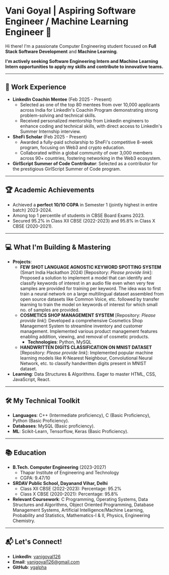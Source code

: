 # Vani Goyal | Aspiring Software Engineer / Machine Learning Engineer 👋

Hi there! I'm a passionate Computer Engineering student focused on **Full Stack Software Development** and **Machine Learning**.

**I'm actively seeking Software Engineering Intern and Machine Learning Intern opportunities to apply my skills and contribute to innovative teams.**

---

## 💼 Work Experience

* **LinkedIn Coachin Mentee** (Feb 2025 - Present)
    * Selected as one of the top 80 mentees from over 10,000 applicants across India for LinkedIn's Coachin Program demonstrating strong problem-solving and technical skills.
    * Received personalized mentorship from Linkedin engineers to enhance coding and technical skills, with direct access to LinkedIn's Summer Internship interview.
* **SheFi Scholar** (Feb 2025 - Present)
    * Awarded a fully-paid scholarship to SheFi's competitive 8-week program, focusing on Web3 and crypto education.
    * Collaborated within a global community of over 3,000 members across 90+ countries, fostering networking in the Web3 ecosystem.
* **GirlScript Summer of Code Contributor**: Selected as a contributor for the prestigious GirlScript Summer of Code program.

---

## 🏆 Academic Achievements

* Achieved a **perfect 10/10 CGPA** in Semester 1 (jointly highest in entire batch) 2023-2024.
* Among top 1 percentile of students in CBSE Board Exams 2023.
* Secured 95.2% in Class XII CBSE (2022-2023) and 95.8% in Class X CBSE (2020-2021).

---

## 💻 What I'm Building & Mastering

* **Projects**:
    * **FEW SHOT LANGUAGE AGNOSTIC KEYWORD SPOTTING SYSTEM** (Smart India Hackathon 2024) [Repository: *Please provide link*]: Proposed a solution to implement a model that can identify and classify keywords of interest in an audio file even when very few samples are provided for training per keyword. The idea was to first train a neural network on a large multilingual dataset assembled from open source datasets like Common Voice, etc. followed by transfer learning to train the model on keywords of interest for which small no. of samples are provided.
    * **COSMETICS SHOP MANAGEMENT SYSTEM** [Repository: *Please provide link*]: Developed a comprehensive Cosmetics Shop Management System to streamline inventory and customer management. Implemented various product management features enabling addition, viewing, and removal of cosmetic products.
        * **Technologies**: Python, MySQL
    * **HANDWRITTEN DIGITS CLASSIFICATION ON MNIST DATASET** [Repository: *Please provide link*]: Implemented popular machine learning models like K-Nearest Neighbour, Convolutional Neural Network, etc. to classify handwritten digits present in MNIST dataset.
* **Learning**: Data Structures & Algorithms. Eager to master HTML, CSS, JavaScript, React.

---

## 🛠️ My Technical Toolkit

* **Languages**: C++ (Intermediate proficiency), C (Basic Proficiency), Python (Basic Proficiency).
* **Databases**: MySQL (Basic proficiency).
* **ML**: Scikit-Learn, Tensorflow, Keras (Basic Proficiency).

---

## 📚 Education

* **B.Tech. Computer Engineering** (2023-2027)
    * Thapar Institute of Engineering and Technology
    * CGPA: 9.47/10
* **SRDAV Public School, Dayanand Vihar, Delhi**
    * Class XII CBSE (2022-2023): Percentage: 95.2%
    * Class X CBSE (2020-2021): Percentage: 95.8%
* **Relevant Coursework**: C Programming, Operating Systems, Data Structures and Algorithms, Object Oriented Programming, Database Management Systems, Artificial Intelligence/Machine Learning, Probability and Statistics, Mathematics-I & II, Physics, Engineering Chemistry.

---

## 📬 Let's Connect!

* **LinkedIn**: [vanigoyal126](https://www.linkedin.com/in/vanigoyal126/)
* **Email**: vanigoyal126@gmail.com
* **GitHub**: [vgalpha](https://github.com/vgalpha)
